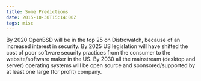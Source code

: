 ```yaml
---
title: Some Predictions
date: 2015-10-30T15:14:00Z
tags: misc
---
```


By 2020 OpenBSD will be in the top 25 on Distrowatch, because of an increased
interest in security. By 2025 US legislation will have shifted the cost of poor
software security practices from the consumer to the website/software maker in
the US. By 2030 all the mainstream (desktop and server) operating systems will
be open source and sponsored/supported by at least one large (for profit)
company.
